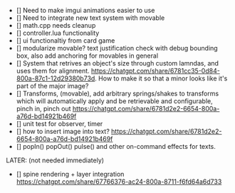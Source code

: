 

- [] Need to make imgui animations easier to use 
- [] Need to integrate new text system with movable
- [] math.cpp needs cleanup
- [] controller.lua functionality
- [] ui functionaltiy from card game
- [] modularize movable? text justification check with debug bounding box, also add anchoring for movables in general
- [] System that retrives an object's size through custom lamndas, and uses them for alignment. https://chatgpt.com/share/6781cc35-0d84-800a-87c1-12d29380b73d. How to make it so that a minor looks like it's part of the major image?
- [] Transforms, (movable), add arbitrary springs/shakes to transforms which will automatically apply and be retrievable and configurable, pinch in, pinch out https://chatgpt.com/share/6781d2e2-6654-800a-a76d-bd14921b469f
- [] unit test for observer, timer
- [] how to insert image into text? https://chatgpt.com/share/6781d2e2-6654-800a-a76d-bd14921b469f
- [] popIn() popOut() pulse() and other on-command effects for texts.

LATER: (not needed immediately)
- [] spine rendering + layer integration https://chatgpt.com/share/67766376-ac24-800a-8711-f6fd64a6d733